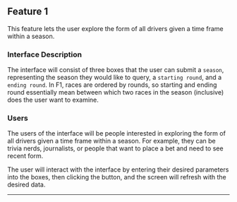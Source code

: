 ## Feature 1
This feature lets the user explore the form of all drivers given a time frame within a season.
### Interface Description
The interface will consist of three boxes that the user can submit a `season`, representing the season they would like to query, a `starting round`, and a `ending round`. In F1, races are ordered by rounds, so starting and ending round essentially mean between which two races in the season (inclusive) does the user want to examine.
### Users
The users of the interface will be people interested in exploring the form of all drivers given a time frame within a season. For example, they can be trivia nerds, journalists, or people that want to place a bet and need to see recent form.

The user will interact with the interface by entering their desired parameters into the boxes, then clicking the button, and the screen will refresh with the desired data.
___